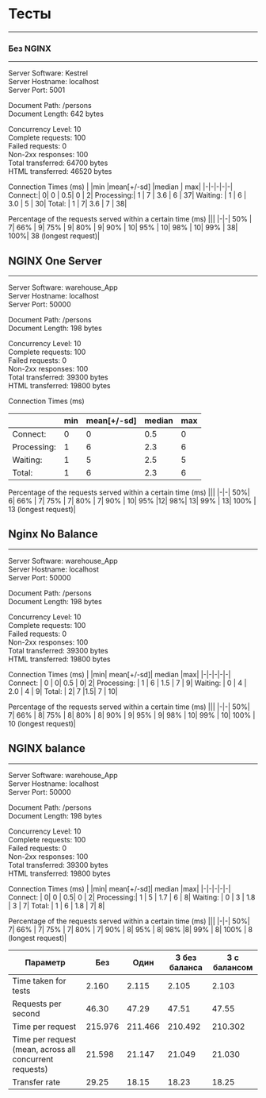 # Тесты
---

### Без NGINX
---
Server Software:        Kestrel\
Server Hostname:        localhost\
Server Port:            5001

Document Path:          /persons\
Document Length:        642 bytes

Concurrency Level:      10\
Complete requests:      100\
Failed requests:        0\
Non-2xx responses:      100\
Total transferred:      64700 bytes\
HTML transferred:       46520 bytes



Connection Times (ms)
| |min  |mean[+/-sd] |median |  max|
|-|-|-|-|-|
Connect:|        0|    0  | 0.5|     0     |  2|
Processing:|     1 |   7  | 3.6 |     6   |   37|
Waiting:    |    1  |  6 |  3.0  |    5  |    30|
Total:       |   1   | 7|   3.6   |   7 |     38|

Percentage of the requests served within a certain time (ms)
|||
|-|-|
  50% |     7|
  66%     | 9|
  75%     | 9|
  80%     | 9|
  90%    | 10|
  95%   |  10|
  98%  |   10|
  99% |    38|
 100%|     38 (longest request)|


## NGINX One Server
---
 Server Software:        warehouse_App\
Server Hostname:        localhost\
Server Port:            50000

Document Path:          /persons\
Document Length:        198 bytes

Concurrency Level:      10\
Complete requests:      100\
Failed requests:        0\
Non-2xx responses:      100\
Total transferred:      39300 bytes\
HTML transferred:       19800 bytes


Connection Times (ms)

| | min | mean[+/-sd]| median   |max|
|-|-|-|-|-|
Connect:      |  0  |  0  | 0.5   |   0  |     1|
Processing:   |  1  |  6  | 2.3   |   6  |    13|
Waiting:      |  1  |  5  | 2.5   |   5  |    12|
Total:       |   1  |  6  | 2.3   |   6  |    13|

Percentage of the requests served within a certain time (ms)
|||
|-|-|
  50%|      6|
  66% |     7|
  75%  |    7|
  80%   |   7|
  90%    | 10|
  95%     |12|
  98%|     13|
  99% |    13|
 100%  |   13 (longest request)|


 ## Nginx No Balance
 ---

 Server Software:        warehouse_App\
Server Hostname:        localhost\
Server Port:            50000

Document Path:          /persons\
Document Length:        198 bytes

Concurrency Level:      10\
Complete requests:      100\
Failed requests:        0\
Non-2xx responses:      100\
Total transferred:      39300 bytes\
HTML transferred:       19800 bytes


Connection Times (ms)
| |min|  mean[+/-sd]| median   |max|
|-|-|-|-|-|
Connect:   |     0   | 0|   0.5   |   0|       2|
Processing: |    1  |  6 |  1.5  |    7 |      9|
Waiting:     |   0 |   4  | 2.0 |     4  |     9|
Total:        |  2|    7   |1.5|      7   |   10|

Percentage of the requests served within a certain time (ms)
|||
|-|-|
  50%|      7|
  66% |     8|
  75%  |    8|
  80%   |   8|
  90%    |  9|
  95%     | 9|
  98% |    10|
  99%  |  10|
 100%   |  10 (longest request)|


## NGINX balance
---

Server Software:        warehouse_App\
Server Hostname:        localhost\
Server Port:            50000

Document Path:          /persons\
Document Length:        198 bytes

Concurrency Level:      10\
Complete requests:      100\
Failed requests:        0\
Non-2xx responses:      100\
Total transferred:      39300 bytes\
HTML transferred:       19800 bytes


Connection Times (ms)
|      |min|  mean[+/-sd]| median   |max|
|-|-|-|-|-|
Connect:    |    0|    0  | 0.5|      0   |    2|
Processing:|     1 |   5  | 1.7 |     6  |     8|
Waiting:  |      0  |  3  | 1.8  |    3 |      7|
Total:   |       1   | 6 |  1.8   |   7|       8|

Percentage of the requests served within a certain time (ms)
|||
|-|-|
  50%|      7|
  66% |     7|
  75%  |    7|
  80%   |   7|
  90%    |  8|
  95%     | 8|
  98%      |8|
  99%  |    8|
 100%   |   8 (longest request)|




|Параметр|Без|Один|3 без баланса|3 с балансом|
|-|-|-|-|-|
|Time taken for tests|2.160 | 2.115|2.105 | 2.103  |
| Requests per second| 46.30|47.29 | 47.51 |47.55 |
|Time per request |215.976 |211.466 |210.492 |210.302 |
| Time per request  (mean, across all concurrent requests)|21.598 |21.147 |21.049 | 21.030|
|Transfer rate | 29.25|  18.15| 18.23| 18.25 |




